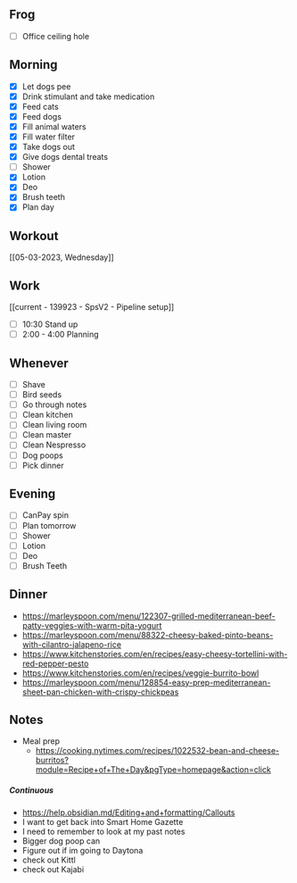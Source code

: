 ## Frog
- [ ] Office ceiling hole

## Morning 
- [x] Let dogs pee
- [x] Drink stimulant and take medication
- [x] Feed cats
- [x] Feed dogs
- [x] Fill animal waters
- [x] Fill water filter
- [x] Take dogs out 
- [x] Give dogs dental treats
- [ ] Shower
- [x] Lotion
- [x] Deo
- [x] Brush teeth
- [x] Plan day

## Workout 
[[05-03-2023, Wednesday]]

## Work
[[current - 139923 - SpsV2 -  Pipeline setup]]
- [ ] 10:30 Stand up
- [ ] 2:00 - 4:00 Planning 

## Whenever
- [ ] Shave
- [ ] Bird seeds
- [ ] Go through notes
- [ ] Clean kitchen
- [ ] Clean living room
- [ ] Clean master
- [ ] Clean Nespresso
- [ ] Dog poops
- [ ] Pick dinner

## Evening
- [ ] CanPay spin
- [ ] Plan tomorrow 
- [ ] Shower 
- [ ] Lotion 
- [ ] Deo 
- [ ] Brush Teeth 

## Dinner
- https://marleyspoon.com/menu/122307-grilled-mediterranean-beef-patty-veggies-with-warm-pita-yogurt
- https://marleyspoon.com/menu/88322-cheesy-baked-pinto-beans-with-cilantro-jalapeno-rice
- https://www.kitchenstories.com/en/recipes/easy-cheesy-tortellini-with-red-pepper-pesto
- https://www.kitchenstories.com/en/recipes/veggie-burrito-bowl
- https://marleyspoon.com/menu/128854-easy-prep-mediterranean-sheet-pan-chicken-with-crispy-chickpeas

## Notes 
- Meal prep
	- https://cooking.nytimes.com/recipes/1022532-bean-and-cheese-burritos?module=Recipe+of+The+Day&pgType=homepage&action=click

##### Continuous
- https://help.obsidian.md/Editing+and+formatting/Callouts
- I want to get back into Smart Home Gazette
- I need to remember to look at my past notes 
- Bigger dog poop can
- Figure out if im going to Daytona 
- check out Kittl 
- check out Kajabi